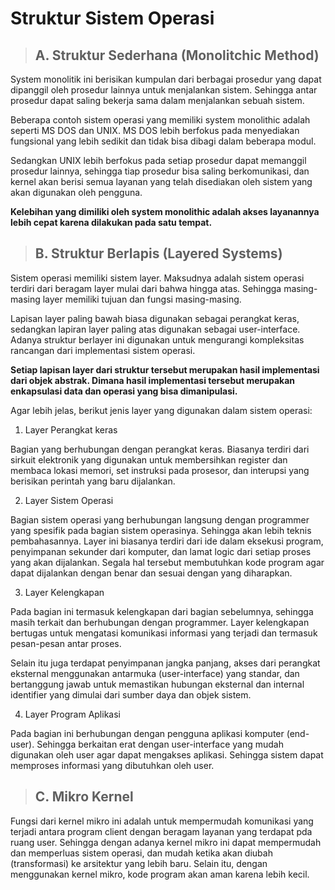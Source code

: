 # Struktur Sistem Operasi

>## A. Struktur Sederhana (Monolitchic Method)

System monolitik ini berisikan kumpulan dari berbagai prosedur yang dapat dipanggil oleh prosedur lainnya untuk menjalankan sistem. Sehingga antar prosedur dapat saling bekerja sama dalam menjalankan sebuah sistem.

Beberapa contoh sistem operasi yang memiliki system monolithic adalah seperti MS DOS dan UNIX. MS DOS lebih berfokus pada menyediakan fungsional yang lebih sedikit dan tidak bisa dibagi dalam beberapa modul.

Sedangkan UNIX lebih berfokus pada setiap prosedur dapat memanggil prosedur lainnya, sehingga tiap prosedur bisa saling berkomunikasi, dan kernel akan berisi semua layanan yang telah disediakan oleh sistem yang akan digunakan oleh pengguna. 

**Kelebihan yang dimiliki oleh system monolithic adalah akses layanannya lebih cepat karena dilakukan pada satu tempat.**


>## B. Struktur Berlapis (Layered Systems)

Sistem operasi memiliki sistem layer. Maksudnya adalah sistem operasi terdiri dari beragam layer mulai dari bahwa hingga atas. Sehingga masing-masing layer memiliki tujuan dan fungsi masing-masing.

Lapisan layer paling bawah biasa digunakan sebagai perangkat keras, sedangkan lapiran layer paling atas digunakan sebagai user-interface. Adanya struktur berlayer ini digunakan untuk mengurangi kompleksitas rancangan dari implementasi sistem operasi.


**Setiap lapisan layer dari struktur tersebut merupakan hasil implementasi dari objek abstrak. Dimana hasil implementasi tersebut merupakan enkapsulasi data dan operasi yang bisa dimanipulasi.**


Agar lebih jelas, berikut jenis layer yang digunakan dalam sistem operasi:

1. Layer Perangkat keras

Bagian yang berhubungan dengan perangkat keras. Biasanya terdiri dari sirkuit elektronik yang digunakan untuk membersihkan register dan membaca lokasi memori, set instruksi pada prosesor, dan interupsi yang berisikan perintah yang baru dijalankan.

2. Layer Sistem Operasi

Bagian sistem operasi yang berhubungan langsung dengan programmer yang spesifik pada bagian sistem operasinya. Sehingga akan lebih teknis pembahasannya. Layer ini biasanya terdiri dari ide dalam eksekusi program, penyimpanan sekunder dari komputer, dan lamat logic dari setiap proses yang akan dijalankan. Segala hal tersebut membutuhkan kode program agar dapat dijalankan dengan benar dan sesuai dengan yang diharapkan.

3. Layer Kelengkapan

Pada bagian ini termasuk kelengkapan dari bagian sebelumnya, sehingga masih terkait dan berhubungan dengan programmer. Layer kelengkapan bertugas untuk mengatasi komunikasi informasi yang terjadi dan termasuk pesan-pesan antar proses.

Selain itu juga terdapat penyimpanan jangka panjang, akses dari perangkat eksternal menggunakan antarmuka (user-interface) yang standar, dan bertanggung jawab untuk memastikan hubungan eksternal dan internal identifier yang dimulai dari sumber daya dan objek sistem.

4. Layer Program Aplikasi

Pada bagian ini berhubungan dengan pengguna aplikasi komputer (end-user). Sehingga berkaitan erat dengan user-interface yang mudah digunakan oleh user agar dapat mengakses aplikasi. Sehingga sistem dapat memproses informasi yang dibutuhkan oleh user.

>## C. Mikro Kernel

Fungsi dari kernel mikro ini adalah untuk mempermudah komunikasi yang terjadi antara program client dengan beragam layanan yang terdapat pda ruang user. Sehingga dengan adanya kernel mikro ini dapat mempermudah dan memperluas sistem operasi, dan mudah ketika akan diubah (transformasi) ke arsitektur yang lebih baru. Selain itu, dengan menggunakan kernel mikro, kode program akan aman karena lebih kecil.

